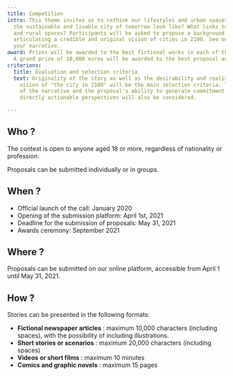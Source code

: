 ```yaml
---
title: Competition
intro: This theme invites us to rethink our lifestyles and urban spaces. What would
  the sustainable and livable city of tomorrow look like? What links to territories
  and rural spaces? Participants will be asked to propose a background for their story
  articulating a credible and original vision of cities in 2100. See our tips to create
  your narrative.
award: Prizes will be awarded to the best fictional works in each of the four categories.
  A grand prize of 10,000 euros will be awarded to the best proposal accross all categories.
criterions:
  title: Evaluation and selection criteria
  text: Originality of the story as well as the desirability and realism of the proposed
    vision of "the city in 2100" will be the main selection criteria. The quality
    of the narrative and the proposal's ability to generate commitment and to provide
    directly actionable perspectives will also be considered.

---
```

## Who ?

The contest is open to anyone aged 18 or more, regardless of nationality or profession.

Proposals can be submitted individually or in groups.

## When ?

* Official launch of the call: January 2020
* Opening of the submission platform: April 1st, 2021
* Deadline for the submission of proposals: May 31, 2021
* Awards ceremony: September 2021

## Where ?

Proposals can be submitted on our online platform, accessible from April 1 until May 31, 2021.

## How ?

Stories can be presented in the following formats:

* **Fictional newspaper articles** : maximum 10,000 characters (including spaces), with the possibility of including illustrations.
* **Short stories or scenarios** : maximum 20,000 characters (including spaces)
* **Videos or short films** : maximum 10 minutes
* **Comics and graphic novels** : maximum 15 pages